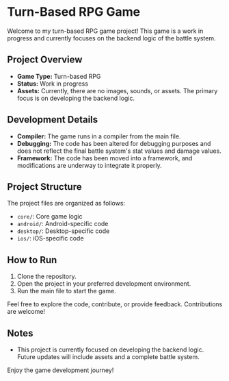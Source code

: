 # Turn-Based RPG Game

Welcome to my turn-based RPG game project! This game is a work in progress and currently focuses on the backend logic of the battle system.

## Project Overview

- **Game Type:** Turn-based RPG
- **Status:** Work in progress
- **Assets:** Currently, there are no images, sounds, or assets. The primary focus is on developing the backend logic.

## Development Details

- **Compiler:** The game runs in a compiler from the main file.
- **Debugging:** The code has been altered for debugging purposes and does not reflect the final battle system's stat values and damage values.
- **Framework:** The code has been moved into a framework, and modifications are underway to integrate it properly.

## Project Structure

The project files are organized as follows:

- `core/`: Core game logic
- `android/`: Android-specific code
- `desktop/`: Desktop-specific code
- `ios/`: iOS-specific code

## How to Run

1. Clone the repository.
2. Open the project in your preferred development environment.
3. Run the main file to start the game.

Feel free to explore the code, contribute, or provide feedback. Contributions are welcome!

## Notes

- This project is currently focused on developing the backend logic. Future updates will include assets and a complete battle system.

Enjoy the game development journey!

